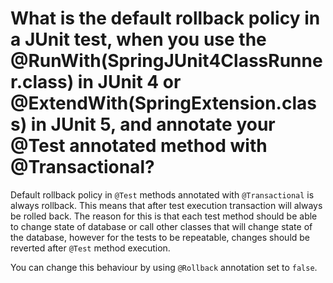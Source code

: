 # What is the default rollback policy in a JUnit test, when you use the @RunWith(SpringJUnit4ClassRunner.class) in JUnit 4 or @ExtendWith(SpringExtension.class) in JUnit 5, and annotate your @Test annotated method with @Transactional?
Default rollback policy in ```@Test``` methods annotated with ```@Transactional``` is always rollback. This means that after 
test execution transaction will always be rolled back. The reason for this is that each test method should be able to change
state of database or call other classes that will change state of the database, however for the tests to be repeatable, changes
should be reverted after ```@Test``` method execution.

You can change this behaviour by using ```@Rollback``` annotation set to ```false```.